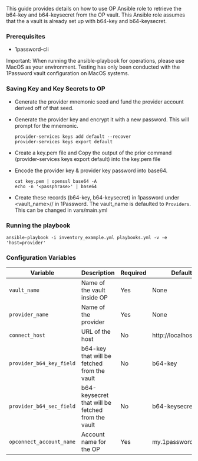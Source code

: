This guide provides details on how to use OP Ansible role to retrieve the b64-key and b64-keysecret from the OP vault. This Ansible role assumes that the a vault is already set up with b64-key and b64-keysecret.


### Prerequisites
- 1password-cli

Important: When running the ansible-playbook for operations, please use MacOS as your environment. Testing has only been conducted with the 1Password vault configuration on MacOS systems.

### Saving Key and Key Secrets to OP
- Generate the provider mnemonic seed and fund the provider account derived off of that seed.
- Generate the provider key and encrypt it with a new password. This will prompt for the mnemonic.
    ```
    provider-services keys add default --recover
    provider-services keys export default
    ```
- Create a key.pem file and Copy the output of the prior command (provider-services keys export default) into the key.pem file

- Encode the provider key & provider key password into base64.

    ```
    cat key.pem | openssl base64 -A
    echo -n '<passphrase>' | base64
    ```

- Create these records (b64-key, b64-keysecret) in 1password under <vault_name>/<provider-name>/ in 1Password. The vault_name is defaulted to `Providers`. This can be changed in vars/main.yml

### Running the playbook
```
ansible-playbook -i inventory_example.yml playbooks.yml -v -e 'host=provider'
```

### Configuration Variables
| Variable                 | Description                                        | Required | Default               |
|--------------------------|----------------------------------------------------|----------|------------------------|
| `vault_name`             | Name of the vault inside OP                        | Yes      | None                  |
| `provider_name`          | Name of the provider                               | Yes      | None                  |
| `connect_host`           | URL of the host                                    | No       | http://localhost:8080 |
| `provider_b64_key_field` | b64-key that will be fetched from the vault        | No       | b64-key               |
| `provider_b64_sec_field` | b64-keysecret that will be fetched from the vault  | No       | b64-keysecret         |
| `opconnect_account_name` | Account name for the OP                            | Yes      | my.1password.com      |
